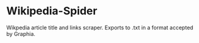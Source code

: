# Wikipedia-Spider
Wikpedia article title and links scraper. Exports to .txt in a format accepted by Graphia.
